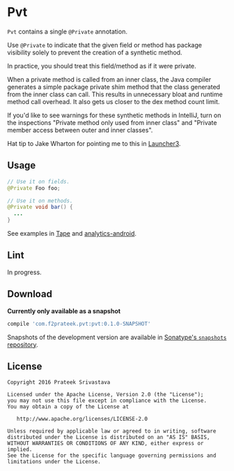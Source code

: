 # Pvt

`Pvt` contains a single `@Private` annotation.

Use `@Private` to indicate that the given field or method has package visibility solely to prevent
the creation of a synthetic method.

In practice, you should treat this field/method as if it were private.

When a private method is called from an inner class, the Java compiler generates a simple package
private shim method that the class generated from the inner class can call. This results in
unnecessary bloat and runtime method call overhead. It also gets us closer to the dex method count
limit.

If you'd like to see warnings for these synthetic methods in IntelliJ, turn on the inspections
"Private method only used from inner class" and "Private member access between outer and inner
classes".

Hat tip to Jake Wharton for pointing me to this in [Launcher3](https://android.googlesource.com/platform/packages/apps/Launcher3/+/master/src/com/android/launcher3/util/Thunk.java).

Usage
-----

```java
// Use it on fields.
@Private Foo foo;

// Use it on methods.
@Private void bar() {
  ...
}
```

See examples in [Tape](https://github.com/square/tape/pull/94) and [analytics-android](https://github.com/segmentio/analytics-android/pull/464).

Lint
----

In progress.

Download
--------

__Currently only available as a snapshot__

```groovy
compile 'com.f2prateek.pvt:pvt:0.1.0-SNAPSHOT'
```

Snapshots of the development version are available in [Sonatype's `snapshots` repository](https://oss.sonatype.org/content/repositories/snapshots/).


License
-------

    Copyright 2016 Prateek Srivastava

    Licensed under the Apache License, Version 2.0 (the "License");
    you may not use this file except in compliance with the License.
    You may obtain a copy of the License at

       http://www.apache.org/licenses/LICENSE-2.0

    Unless required by applicable law or agreed to in writing, software
    distributed under the License is distributed on an "AS IS" BASIS,
    WITHOUT WARRANTIES OR CONDITIONS OF ANY KIND, either express or implied.
    See the License for the specific language governing permissions and
    limitations under the License.
